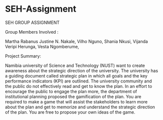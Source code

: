 # SEH-Assignment
SEH GROUP ASSIGNMENT

Group Members Involved :

Martha Rabanus
Justine N. Nakale,
Vilho Nguno,
Shania Nkusi,
Vijanda Veripi Herunga,
Vesta Ngomberume,

Project Summary:

Namibia university of Science and Technology (NUST) want to create awareness about the strategic direction
of the university. The university has a guiding document called strategic plan in which all goals and the key
performance indicators (KPI) are outlined. The university community and the public do not effectively read and
get to know the plan. In an effort to encourage the public to engage the plan more, the department of
institutional planning proposed the gamification of the plan. You are required to make a game that will assist
the stakeholders to learn more about the plan and get to memorize and understand the strategic direction of
the plan. You are free to propose your own ideas of the game.


